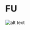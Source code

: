 FU
==

![alt text](http://38.media.tumblr.com/c59321b5b04f631bee2180930729e4db/tumblr_n8d0b9KGY01s36l06o1_500.gif "Title")
